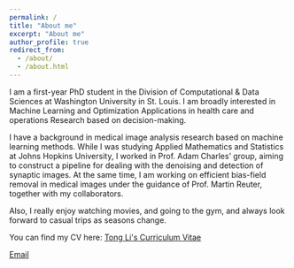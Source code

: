```yaml
---
permalink: /
title: "About me"
excerpt: "About me"
author_profile: true
redirect_from: 
  - /about/
  - /about.html
---
```


I am a first-year PhD student in the Division of Computational & Data Sciences at Washington University in St. Louis. I am broadly interested in Machine Learning and Optimization Applications in health care and operations Research based on decision-making.

I have a background in medical image analysis research based on machine learning methods. While I was studying Applied Mathematics and Statistics at Johns Hopkins University, I worked in Prof. Adam Charles’ group, aiming to construct a pipeline for dealing with the denoising and detection of synaptic images. At the same time, I am working on efficient bias-field removal in medical images under the guidance of Prof. Martin Reuter, together with my collaborators.

Also, I really enjoy watching movies, and going to the gym, and always look forward to casual trips as seasons change.

You can find my CV here: [Tong Li's Curriculum Vitae](../assets/Curriculum_Vitae.pdf)

[Email](li.tong@wustl.edu)




